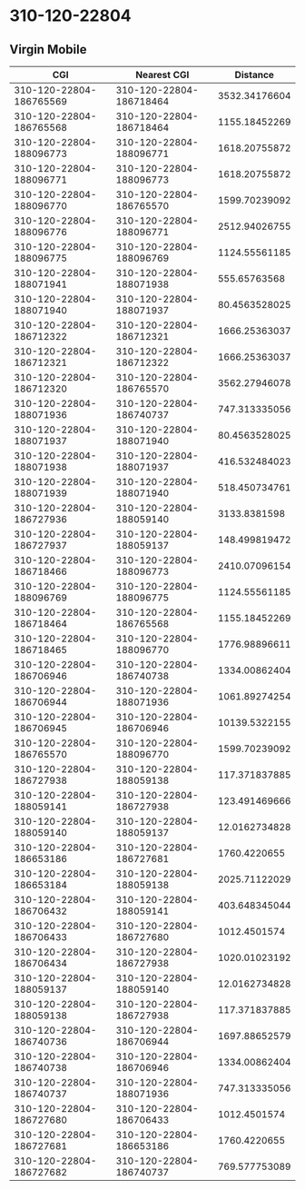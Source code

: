 # 310-120-22804
## Virgin Mobile


| CGI | Nearest CGI | Distance |
|-----|-------------|----------|
| 310-120-22804-186765569 | 310-120-22804-186718464 | 3532.34176604 |
| 310-120-22804-186765568 | 310-120-22804-186718464 | 1155.18452269 |
| 310-120-22804-188096773 | 310-120-22804-188096771 | 1618.20755872 |
| 310-120-22804-188096771 | 310-120-22804-188096773 | 1618.20755872 |
| 310-120-22804-188096770 | 310-120-22804-186765570 | 1599.70239092 |
| 310-120-22804-188096776 | 310-120-22804-188096771 | 2512.94026755 |
| 310-120-22804-188096775 | 310-120-22804-188096769 | 1124.55561185 |
| 310-120-22804-188071941 | 310-120-22804-188071938 | 555.65763568 |
| 310-120-22804-188071940 | 310-120-22804-188071937 | 80.4563528025 |
| 310-120-22804-186712322 | 310-120-22804-186712321 | 1666.25363037 |
| 310-120-22804-186712321 | 310-120-22804-186712322 | 1666.25363037 |
| 310-120-22804-186712320 | 310-120-22804-186765570 | 3562.27946078 |
| 310-120-22804-188071936 | 310-120-22804-186740737 | 747.313335056 |
| 310-120-22804-188071937 | 310-120-22804-188071940 | 80.4563528025 |
| 310-120-22804-188071938 | 310-120-22804-188071937 | 416.532484023 |
| 310-120-22804-188071939 | 310-120-22804-188071940 | 518.450734761 |
| 310-120-22804-186727936 | 310-120-22804-188059140 | 3133.8381598 |
| 310-120-22804-186727937 | 310-120-22804-188059137 | 148.499819472 |
| 310-120-22804-186718466 | 310-120-22804-188096773 | 2410.07096154 |
| 310-120-22804-188096769 | 310-120-22804-188096775 | 1124.55561185 |
| 310-120-22804-186718464 | 310-120-22804-186765568 | 1155.18452269 |
| 310-120-22804-186718465 | 310-120-22804-188096770 | 1776.98896611 |
| 310-120-22804-186706946 | 310-120-22804-186740738 | 1334.00862404 |
| 310-120-22804-186706944 | 310-120-22804-188071936 | 1061.89274254 |
| 310-120-22804-186706945 | 310-120-22804-186706946 | 10139.5322155 |
| 310-120-22804-186765570 | 310-120-22804-188096770 | 1599.70239092 |
| 310-120-22804-186727938 | 310-120-22804-188059138 | 117.371837885 |
| 310-120-22804-188059141 | 310-120-22804-186727938 | 123.491469666 |
| 310-120-22804-188059140 | 310-120-22804-188059137 | 12.0162734828 |
| 310-120-22804-186653186 | 310-120-22804-186727681 | 1760.4220655 |
| 310-120-22804-186653184 | 310-120-22804-188059138 | 2025.71122029 |
| 310-120-22804-186706432 | 310-120-22804-188059141 | 403.648345044 |
| 310-120-22804-186706433 | 310-120-22804-186727680 | 1012.4501574 |
| 310-120-22804-186706434 | 310-120-22804-186727938 | 1020.01023192 |
| 310-120-22804-188059137 | 310-120-22804-188059140 | 12.0162734828 |
| 310-120-22804-188059138 | 310-120-22804-186727938 | 117.371837885 |
| 310-120-22804-186740736 | 310-120-22804-186706944 | 1697.88652579 |
| 310-120-22804-186740738 | 310-120-22804-186706946 | 1334.00862404 |
| 310-120-22804-186740737 | 310-120-22804-188071936 | 747.313335056 |
| 310-120-22804-186727680 | 310-120-22804-186706433 | 1012.4501574 |
| 310-120-22804-186727681 | 310-120-22804-186653186 | 1760.4220655 |
| 310-120-22804-186727682 | 310-120-22804-186740737 | 769.577753089 |
